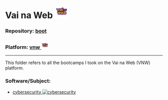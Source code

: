 # Vai na Web   <img src="https://github.com/PedroHeeger/my_tech_journey/blob/main/platforms/img/vnw.jpeg" alt="vnw" width="auto" height="45">

### Repository: [boot](../)
### Platform: <a href="./">vnw   <img src="https://github.com/PedroHeeger/my_tech_journey/blob/main/platforms/img/vnw.jpeg" alt="vnw" width="auto" height="25"></a>

---

This folder refers to all the bootcamps I took on the Vai na Web (VNW) platform.

### Software/Subject:
- <a href="./cybersecurity/">cybersecurity   <img src="https://github.com/PedroHeeger/main/tree/main/0-aux/logos/content/cybersecurity.jpg" alt="cybersecurity" width="auto" height="25"></a>